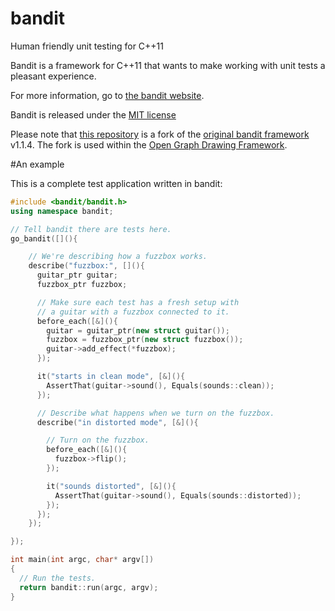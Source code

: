 bandit
======

Human friendly unit testing for C++11

Bandit is a framework for C++11 that wants to make working with unit tests a pleasant
experience.

For more information, go to [the bandit website](http://banditcpp.org).

Bandit is released under the [MIT license](LICENSE.md)

Please note that
[this repository](https://github.com/ogdf/bandit) is a fork of the
[original bandit framework](https://github.com/joakimkarlsson/bandit) v1.1.4.
The fork is used within the [Open Graph Drawing Framework](http://ogdf.net).

#An example

This is a complete test application written in bandit:

```cpp
#include <bandit/bandit.h>
using namespace bandit;

// Tell bandit there are tests here.
go_bandit([](){

    // We're describing how a fuzzbox works.
    describe("fuzzbox:", [](){
      guitar_ptr guitar;
      fuzzbox_ptr fuzzbox;

      // Make sure each test has a fresh setup with
      // a guitar with a fuzzbox connected to it.
      before_each([&](){
        guitar = guitar_ptr(new struct guitar());
        fuzzbox = fuzzbox_ptr(new struct fuzzbox());
        guitar->add_effect(*fuzzbox);
      });

      it("starts in clean mode", [&](){
        AssertThat(guitar->sound(), Equals(sounds::clean));
      });

      // Describe what happens when we turn on the fuzzbox.
      describe("in distorted mode", [&](){

        // Turn on the fuzzbox.
        before_each([&](){
          fuzzbox->flip();
        });

        it("sounds distorted", [&](){
          AssertThat(guitar->sound(), Equals(sounds::distorted));
        });
      });
    });

});

int main(int argc, char* argv[])
{
  // Run the tests.
  return bandit::run(argc, argv);
}
```
